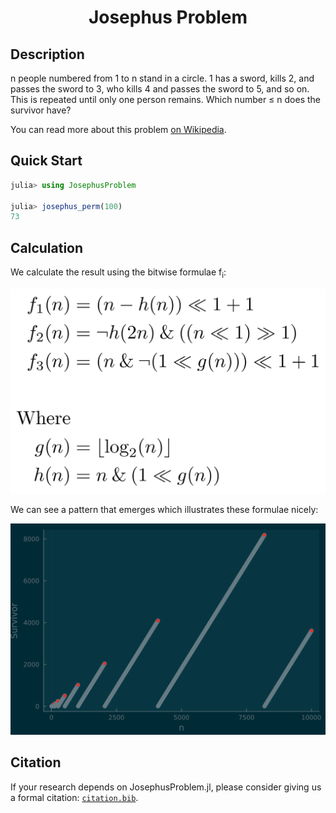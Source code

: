 <h1 align="center">Josephus Problem</h1>

## Description

n people numbered from 1 to n stand in a circle.  1 has a sword, kills 2, and passes the sword to 3, who kills 4 and passes the sword to 5, and so on.  This is repeated until only one person remains.  Which number &le; n does the survivor have?

You can read more about this problem [on Wikipedia](https://en.wikipedia.org/wiki/Josephus_problem).

## Quick Start

```julia
julia> using JosephusProblem

julia> josephus_perm(100)
73
```

## Calculation

We calculate the result using the bitwise formulae f<sub>i</sub>:

![formulae](./assets/formulae.png)

We can see a pattern that emerges which illustrates these formulae nicely:

![formulae](./assets/plot.png)

## Citation

If your research depends on JosephusProblem.jl, please consider giving us a formal citation: [`citation.bib`](./citation.bib).
